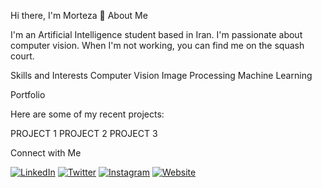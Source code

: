 Hi there, I'm Morteza 👋
About Me

I'm an Artificial Intelligence student based in Iran. I'm passionate about computer vision. When I'm not working, you can find me on the squash court.

Skills and Interests
Computer Vision
Image Processing
Machine Learning

Portfolio

Here are some of my recent projects:

PROJECT 1
PROJECT 2
PROJECT 3

Connect with Me

<!-- - [LinkedIn](https://www.linkedin.com/in/morteza-hajiabadi/)
- [Twitter](https://twitter.com/M_Hajiabadi)
- [Personal Website](https://M-Hajiabadi.github.io)
 -->
 [![LinkedIn][linkedin-img]][linkedin]
[![Twitter][twitter-img]][twitter]
[![Instagram][instagram-img]][instagram]
[![Website][website-img]][website]

[linkedin]: https://www.linkedin.com/in/morteza-hajiabadi/
[twitter]: https://twitter.com/M_Hajiabadi/
[Instagram]: https://www.instagram.com/hajiabadimorteza/
[website]: https://M-Hajiabadi.github.io/

[linkedin-img]: https://img.shields.io/badge/-LinkedIn-blue?style=flat-square&logo=linkedin&logoColor=white&link=https://www.linkedin.com/in/morteza-hajiabadi/
[twitter-img]: https://img.shields.io/badge/-Twitter-blue?style=flat-square&logo=twitter&logoColor=white&link=https://twitter.com/M_Hajiabadi/
[instagram-img]: https://img.shields.io/badge/-Instagram-pink?style=flat-square&logo=instagram&logoColor=white&link=https://www.instagram.com/hajiabadimorteza/
[website-img]: https://img.shields.io/badge/-Website-yellow?style=flat-square&logo=Google-Chrome&logoColor=white&link=https://M-Hajiabadi.github.io/
